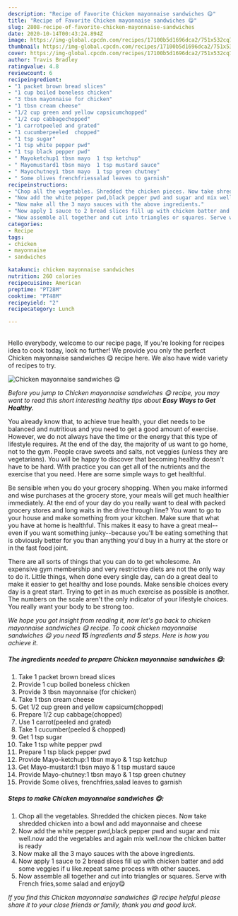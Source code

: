 ```yaml
---
description: "Recipe of Favorite Chicken mayonnaise sandwiches 😋"
title: "Recipe of Favorite Chicken mayonnaise sandwiches 😋"
slug: 2808-recipe-of-favorite-chicken-mayonnaise-sandwiches
date: 2020-10-14T00:43:24.894Z
image: https://img-global.cpcdn.com/recipes/17100b5d1696dca2/751x532cq70/chicken-mayonnaise-sandwiches-😋-recipe-main-photo.jpg
thumbnail: https://img-global.cpcdn.com/recipes/17100b5d1696dca2/751x532cq70/chicken-mayonnaise-sandwiches-😋-recipe-main-photo.jpg
cover: https://img-global.cpcdn.com/recipes/17100b5d1696dca2/751x532cq70/chicken-mayonnaise-sandwiches-😋-recipe-main-photo.jpg
author: Travis Bradley
ratingvalue: 4.8
reviewcount: 6
recipeingredient:
- "1 packet brown bread slices"
- "1 cup boiled boneless chicken"
- "3 tbsn mayonnaise for chicken"
- "1 tbsn cream cheese"
- "1/2 cup green and yellow capsicumchopped"
- "1/2 cup cabbagechopped"
- "1 carrotpeeled and grated"
- "1 cucumberpeeled  chopped"
- "1 tsp sugar"
- "1 tsp white pepper pwd"
- "1 tsp black pepper pwd"
- " Mayoketchup1 tbsn mayo  1 tsp ketchup"
- " Mayomustard1 tbsn mayo  1 tsp mustard sauce"
- " Mayochutney1 tbsn mayo  1 tsp green chutney"
- " Some olives frenchfriessalad leaves to garnish"
recipeinstructions:
- "Chop all the vegetables. Shredded the chicken pieces. Now take shredded chicken into a bowl and add mayonnaise and cheese"
- "Now add the white pepper pwd,black pepper pwd and sugar and mix well.now add the vegetables and again mix well.now the chicken batter is ready"
- "Now make all the 3 mayo sauces with the above ingredients."
- "Now apply 1 sauce to 2 bread slices fill up with chicken batter and add some veggies if u like.repeat same process with other sauces."
- "Now assemble all together and cut into triangles or squares. Serve with French fries,some salad and enjoy😋"
categories:
- Recipe
tags:
- chicken
- mayonnaise
- sandwiches

katakunci: chicken mayonnaise sandwiches 
nutrition: 260 calories
recipecuisine: American
preptime: "PT28M"
cooktime: "PT48M"
recipeyield: "2"
recipecategory: Lunch

---
```

<br>
Hello everybody, welcome to our recipe page, If you're looking for recipes idea to cook today, look no further! We provide you only the perfect Chicken mayonnaise sandwiches 😋 recipe here. We also have wide variety of recipes to try.
<br>


![Chicken mayonnaise sandwiches 😋](https://img-global.cpcdn.com/recipes/17100b5d1696dca2/751x532cq70/chicken-mayonnaise-sandwiches-😋-recipe-main-photo.jpg)

<i>Before you jump to Chicken mayonnaise sandwiches 😋 recipe, you may want to read this short interesting healthy tips about <strong>Easy Ways to Get Healthy</strong>.</i>

You already know that, to achieve true health, your diet needs to be balanced and nutritious and you need to get a good amount of exercise. However, we do not always have the time or the energy that this type of lifestyle requires. At the end of the day, the majority of us want to go home, not to the gym. People crave sweets and salts, not veggies (unless they are vegetarians). You will be happy to discover that becoming healthy doesn't have to be hard. With practice you can get all of the nutrients and the exercise that you need. Here are some simple ways to get healthful.

Be sensible when you do your grocery shopping. When you make informed and wise purchases at the grocery store, your meals will get much healthier immediately. At the end of your day do you really want to deal with packed grocery stores and long waits in the drive through line? You want to go to your house and make something from your kitchen. Make sure that what you have at home is healthful. This makes it easy to have a great meal--even if you want something junky--because you'll be eating something that is obviously better for you than anything you'd buy in a hurry at the store or in the fast food joint.

There are all sorts of things that you can do to get wholesome. An expensive gym membership and very restrictive diets are not the only way to do it. Little things, when done every single day, can do a great deal to make it easier to get healthy and lose pounds. Make sensible choices every day is a great start. Trying to get in as much exercise as possible is another. The numbers on the scale aren't the only indicator of your lifestyle choices. You really want your body to be strong too. 


<i>We hope you got insight from reading it, now let's go back to chicken mayonnaise sandwiches 😋 recipe. To cook chicken mayonnaise sandwiches 😋 you need <strong>15</strong> ingredients and <strong>5</strong> steps. Here is how you achieve it.
</i>

##### The ingredients needed to prepare Chicken mayonnaise sandwiches 😋:

1. Take 1 packet brown bread slices
1. Provide 1 cup boiled boneless chicken
1. Provide 3 tbsn mayonnaise (for chicken)
1. Take 1 tbsn cream cheese
1. Get 1/2 cup green and yellow capsicum(chopped)
1. Prepare 1/2 cup cabbage(chopped)
1. Use 1 carrot(peeled and grated)
1. Take 1 cucumber(peeled &amp; chopped)
1. Get 1 tsp sugar
1. Take 1 tsp white pepper pwd
1. Prepare 1 tsp black pepper pwd
1. Provide  Mayo-ketchup:1 tbsn mayo &amp; 1 tsp ketchup
1. Get  Mayo-mustard:1 tbsn mayo &amp; 1 tsp mustard sauce
1. Provide  Mayo-chutney:1 tbsn mayo &amp; 1 tsp green chutney
1. Provide  Some olives, frenchfries,salad leaves to garnish


##### Steps to make Chicken mayonnaise sandwiches 😋:

1. Chop all the vegetables. Shredded the chicken pieces. Now take shredded chicken into a bowl and add mayonnaise and cheese
1. Now add the white pepper pwd,black pepper pwd and sugar and mix well.now add the vegetables and again mix well.now the chicken batter is ready
1. Now make all the 3 mayo sauces with the above ingredients.
1. Now apply 1 sauce to 2 bread slices fill up with chicken batter and add some veggies if u like.repeat same process with other sauces.
1. Now assemble all together and cut into triangles or squares. Serve with French fries,some salad and enjoy😋


<i>If you find this Chicken mayonnaise sandwiches 😋 recipe helpful please share it to your close friends or family, thank you and good luck.</i>
